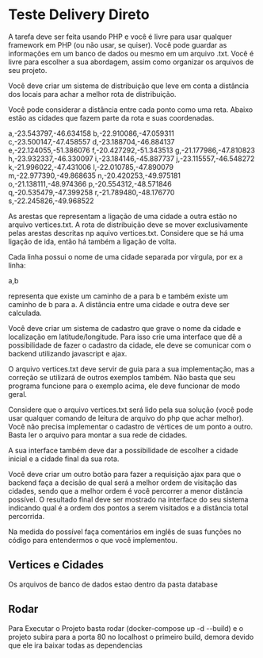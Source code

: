# Teste Delivery Direto

A tarefa deve ser feita usando PHP e você é livre para usar qualquer framework em PHP (ou não usar, se quiser).
Você pode guardar as informações em um banco de dados ou mesmo em um arquivo .txt. Você é livre para escolher a sua abordagem, assim como organizar os arquivos de seu projeto.

Você deve criar um sistema de distribuição que leve em conta a distância dos locais para achar a melhor rota de distribuição. 

Você pode considerar a distância entre cada ponto como uma reta. Abaixo estão as cidades que fazem parte da rota e suas coordenadas.

a,-23.543797,-46.634158
b,-22.910086,-47.059311
c,-23.500147,-47.458557
d,-23.188704,-46.884137
e,-22.124055,-51.386076
f,-20.427292,-51.343513
g,-21.177986,-47.810823
h,-23.932337,-46.330097
i,-23.184146,-45.887737
j,-23.115557,-46.548272
k,-21.996022,-47.431006
l,-22.010785,-47.890079
m,-22.977390,-49.868635
n,-20.420253,-49.975181
o,-21.138111,-48.974366
p,-20.554312,-48.571846
q,-20.535479,-47.399258
r,-21.789480,-48.176770
s,-22.245826,-49.968522

As arestas que representam a ligação de uma cidade a outra estão no arquivo vertices.txt. A rota de distribuição deve se mover exclusivamente pelas arestas descritas np aquivo vertices.txt. Considere que se há uma ligação de ida, então há também a ligação de volta.

Cada linha possui o nome de uma cidade separada por vírgula, por ex a linha:

a,b

representa que existe um caminho de a para b e também existe um caminho de b para a. A distância entre uma cidade e outra deve ser calculada.
 
Você deve criar um sistema de cadastro que grave o nome da cidade e localização em latitude/longitude. Para isso crie uma interface que dê a possibilidade de fazer o cadastro da cidade, ele deve se comunicar com o backend utilizando javascript e ajax.

O arquivo vertices.txt deve servir de guia para a sua implementação, mas a correção se utilizará de outros exemplos também. Não basta que seu programa funcione para o exemplo acima, ele deve funcionar de modo geral.

Considere que o arquivo vertices.txt será lido pela sua solução (você pode usar qualquer comando de leitura de arquivo do php que achar melhor). Você não precisa implementar o cadastro de vértices de um ponto a outro. Basta ler o arquivo para montar a sua rede de cidades.

A sua interface também deve dar a possibilidade de escolher a cidade inicial e a cidade final da sua rota.

Você deve criar um outro botão para fazer a requisição ajax para que o backend faça a decisão de qual será a melhor ordem de visitação das cidades, sendo que a melhor ordem é você percorrer a menor distância possível. O resultado final deve ser mostrado na interface do seu sistema indicando qual é a ordem dos pontos a serem visitados e a distância total percorrida.

Na medida do possível faça comentários em inglês de suas funções no código para entendermos o que você implementou.

## Vertices e Cidades

Os arquivos de banco de dados estao dentro da pasta database

## Rodar

Para Executar o Projeto basta rodar (docker-compose up -d --build) e o projeto subira para a porta 80 no localhost o primeiro build, demora devido que ele ira baixar todas as dependencias
